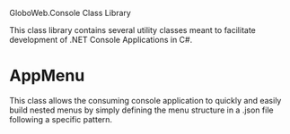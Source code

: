 GloboWeb.Console Class Library

This class library contains several utility classes meant to facilitate development of .NET Console Applications in C\#.

# AppMenu

This class allows the consuming console application to quickly and easily build nested menus by simply defining the menu structure in a .json file following a specific pattern.
